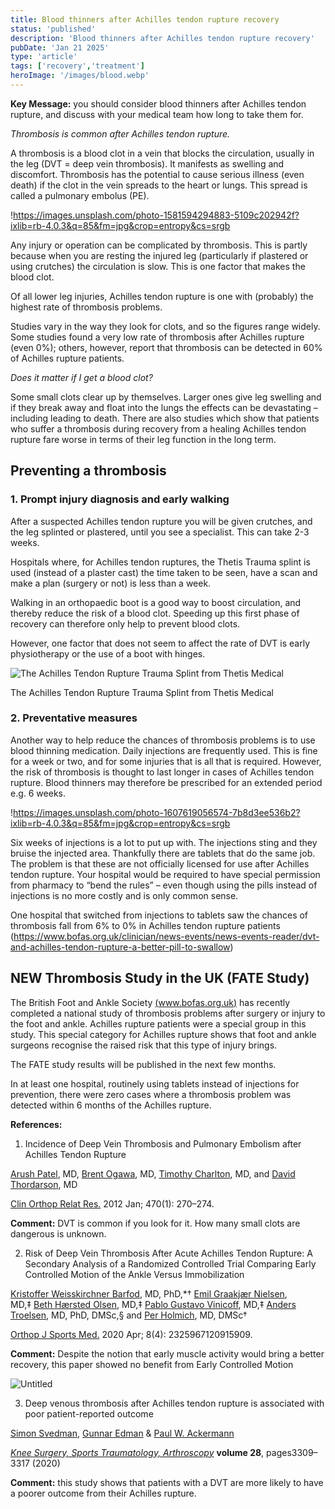 ```yaml
---
title: Blood thinners after Achilles tendon rupture recovery
status: 'published'
description: 'Blood thinners after Achilles tendon rupture recovery'
pubDate: 'Jan 21 2025'
type: 'article'
tags: ['recovery','treatment']
heroImage: '/images/blood.webp'
---
```


**Key Message:** you should consider blood thinners after Achilles tendon rupture, and discuss with your medical team how long to take them for.

*Thrombosis is common after Achilles tendon rupture.*

A thrombosis is a blood clot in a vein that blocks the circulation, usually in the leg (DVT = deep vein thrombosis). It manifests as swelling and discomfort. Thrombosis has the potential to cause serious illness (even death) if the clot in the vein spreads to the heart or lungs. This spread is called a pulmonary embolus (PE).

!<https://images.unsplash.com/photo-1581594294883-5109c202942f?ixlib=rb-4.0.3&q=85&fm=jpg&crop=entropy&cs=srgb>

Any injury or operation can be complicated by thrombosis. This is partly because when you are resting the injured leg (particularly if plastered or using crutches) the circulation is slow. This is one factor that makes the blood clot.

Of all lower leg injuries, Achilles tendon rupture is one with (probably) the highest rate of thrombosis problems.

Studies vary in the way they look for clots, and so the figures range widely. Some studies found a very low rate of thrombosis after Achilles rupture (even 0%); others, however, report that thrombosis can be detected in 60% of Achilles rupture patients.

*Does it matter if I get a blood clot?*

Some small clots clear up by themselves. Larger ones give leg swelling and if they break away and float into the lungs the effects can be devastating – including leading to death. There are also studies which show that patients who suffer a thrombosis during recovery from a healing Achilles tendon rupture fare worse in terms of their leg function in the long term.

## Preventing a thrombosis

### 1. Prompt injury diagnosis and early walking

After a suspected Achilles tendon rupture you will be given crutches, and the leg splinted or plastered, until you see a specialist. This can take 2-3 weeks.

Hospitals where, for Achilles tendon ruptures, the Thetis Trauma splint is used (instead of a plaster cast) the time taken to be seen, have a scan and make a plan (surgery or not) is less than a week.

Walking in an orthopaedic boot is a good way to boost circulation, and thereby reduce the risk of a blood clot. Speeding up this first phase of recovery can therefore only help to prevent blood clots.

However, one factor that does not seem to affect the rate of DVT is early physiotherapy or the use of a boot with hinges.

![The Achilles Tendon Rupture Trauma Splint from Thetis Medical](https://www.thetismedical.com/images/trauma-splint.jpg)

The Achilles Tendon Rupture Trauma Splint from Thetis Medical

### 2. Preventative measures

Another way to help reduce the chances of thrombosis problems is to use blood thinning medication. Daily injections are frequently used. This is fine for a week or two, and for some injuries that is all that is required. However, the risk of thrombosis is thought to last longer in cases of Achilles tendon rupture. Blood thinners may therefore be prescribed for an extended period e.g. 6 weeks.

!<https://images.unsplash.com/photo-1607619056574-7b8d3ee536b2?ixlib=rb-4.0.3&q=85&fm=jpg&crop=entropy&cs=srgb>

Six weeks of injections is a lot to put up with. The injections sting and they bruise the injected area. Thankfully there are tablets that do the same job. The problem is that these are not officially licensed for use after Achilles tendon rupture. Your hospital would be required to have special permission from pharmacy to “bend the rules” – even though using the pills instead of injections is no more costly and is only common sense.

One hospital that switched from injections to tablets saw the chances of thrombosis fall from 6% to 0% in Achilles tendon rupture patients (<https://www.bofas.org.uk/clinician/news-events/news-events-reader/dvt-and-achilles-tendon-rupture-a-better-pill-to-swallow>)

## **NEW Thrombosis Study in the UK (FATE Study)**

The British Foot and Ankle Society [(www.bofas.org.uk)](http://www.bofas.org.uk) has recently completed a national study of thrombosis problems after surgery or injury to the foot and ankle. Achilles rupture patients were a special group in this study. This special category for Achilles rupture shows that foot and ankle surgeons recognise the raised risk that this type of injury brings.

The FATE study results will be published in the next few months.

In at least one hospital, routinely using tablets instead of injections for prevention, there were zero cases where a thrombosis problem was detected within 6 months of the Achilles rupture.

**References:**

1) Incidence of Deep Vein Thrombosis and Pulmonary Embolism after Achilles Tendon Rupture

[Arush Patel](https://pubmed.ncbi.nlm.nih.gov/?term=Patel%20A%5BAuthor%5D), MD, [Brent Ogawa](https://pubmed.ncbi.nlm.nih.gov/?term=Ogawa%20B%5BAuthor%5D), MD, [Timothy Charlton](https://pubmed.ncbi.nlm.nih.gov/?term=Charlton%20T%5BAuthor%5D), MD, and [David Thordarson](https://pubmed.ncbi.nlm.nih.gov/?term=Thordarson%20D%5BAuthor%5D), MD

[Clin Orthop Relat Res.](https://www.ncbi.nlm.nih.gov/pmc/articles/PMC3237970/) 2012 Jan; 470(1): 270–274.

**Comment:** DVT is common if you look for it. How many small clots are dangerous is unknown.

2) Risk of Deep Vein Thrombosis After Acute Achilles Tendon Rupture: A Secondary Analysis of a Randomized Controlled Trial Comparing Early Controlled Motion of the Ankle Versus Immobilization

[Kristoffer Weisskirchner Barfod](https://pubmed.ncbi.nlm.nih.gov/?term=Barfod%20KW%5BAuthor%5D), MD, PhD,*† [Emil Graakjær Nielsen](https://pubmed.ncbi.nlm.nih.gov/?term=Nielsen%20EG%5BAuthor%5D), MD,‡ [Beth Hærsted Olsen](https://pubmed.ncbi.nlm.nih.gov/?term=Olsen%20BH%5BAuthor%5D), MD,‡ [Pablo Gustavo Vinicoff](https://pubmed.ncbi.nlm.nih.gov/?term=Vinicoff%20PG%5BAuthor%5D), MD,‡ [Anders Troelsen](https://pubmed.ncbi.nlm.nih.gov/?term=Troelsen%20A%5BAuthor%5D), MD, PhD, DMSc,§ and [Per Holmich](https://pubmed.ncbi.nlm.nih.gov/?term=Holmich%20P%5BAuthor%5D), MD, DMSc†

[Orthop J Sports Med.](https://www.ncbi.nlm.nih.gov/pmc/articles/PMC7222258/) 2020 Apr; 8(4): 2325967120915909.

**Comment:** Despite the notion that early muscle activity would bring a better recovery, this paper showed no benefit from Early Controlled Motion

![Untitled](https://s3-us-west-2.amazonaws.com/secure.notion-static.com/a4984ac8-b2ba-48fc-8c6b-db26db2f3e50/Untitled.png)

3) Deep venous thrombosis after Achilles tendon rupture is associated with poor patient-reported outcome

[Simon Svedman](https://link.springer.com/article/10.1007/s00167-020-05945-2#auth-Simon-Svedman), [Gunnar Edman](https://link.springer.com/article/10.1007/s00167-020-05945-2#auth-Gunnar-Edman) & [Paul W. Ackermann](https://link.springer.com/article/10.1007/s00167-020-05945-2#auth-Paul_W_-Ackermann)

[*Knee Surgery, Sports Traumatology, Arthroscopy*](https://link.springer.com/journal/167) **volume 28**, pages3309–3317 (2020)

**Comment:** this study shows that patients with a DVT are more likely to have a poorer outcome from their Achilles rupture.

